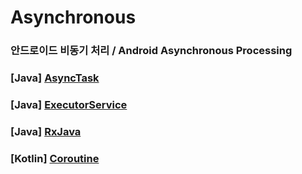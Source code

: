 # Asynchronous
### 안드로이드 비동기 처리 / Android Asynchronous Processing

### [Java] [AsyncTask](https://github.com/sinbee0402/Asynchronous/tree/AsyncTask)
### [Java] [ExecutorService](https://github.com/sinbee0402/Asynchronous/tree/ExecutorService)
### [Java] [RxJava](https://github.com/sinbee0402/Asynchronous/tree/RxJava)
### [Kotlin] [Coroutine](https://github.com/sinbee0402/Asynchronous/tree/Coroutine)

